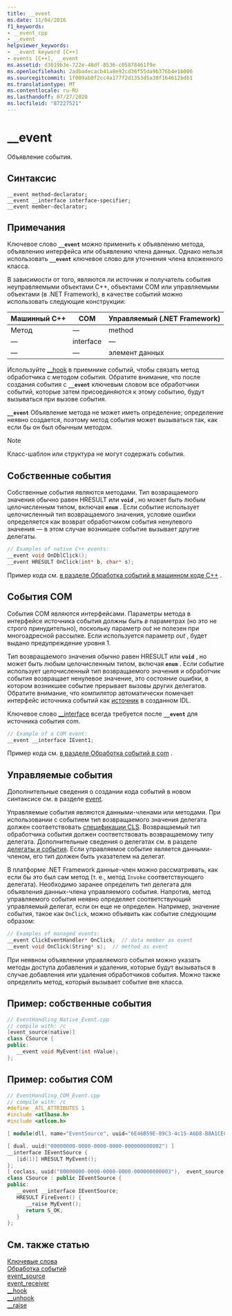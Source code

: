 ```yaml
---
title: __event
ms.date: 11/04/2016
f1_keywords:
- __event_cpp
- __event
helpviewer_keywords:
- __event keyword [C++]
- events [C++], __event
ms.assetid: d3019b3e-722e-48df-8536-c05878461f9e
ms.openlocfilehash: 2adbadecacb41a8e92cd36f55da9b376b4e1b006
ms.sourcegitcommit: 1f009ab0f2cc4a177f2d1353d5a38f164612bdb1
ms.translationtype: MT
ms.contentlocale: ru-RU
ms.lasthandoff: 07/27/2020
ms.locfileid: "87227521"
---
```

# <a name="__event"></a>__event

Объявление события.

## <a name="syntax"></a>Синтаксис

```
__event method-declarator;
__event __interface interface-specifier;
__event member-declarator;
```

## <a name="remarks"></a>Примечания

Ключевое слово **`__event`** можно применить к объявлению метода, объявлению интерфейса или объявлению члена данных. Однако нельзя использовать **`__event`** ключевое слово для уточнения члена вложенного класса.

В зависимости от того, являются ли источник и получатель события неуправляемыми объектами C++, объектами COM или управляемыми объектами (в .NET Framework), в качестве событий можно использовать следующие конструкции:

|Машинный C++|COM|Управляемый (.NET Framework)|
|------------------|---------|--------------------------------|
|Метод|—|method|
|—|interface|—|
|—|—|элемент данных|

Используйте [__hook](../cpp/hook.md) в приемнике событий, чтобы связать метод обработчика с методом события. Обратите внимание, что после создания события с **`__event`** ключевым словом все обработчики событий, которые затем присоединяются к этому событию, будут вызываться при вызове события.

**`__event`** Объявление метода не может иметь определение; определение неявно создается, поэтому метод события может вызываться так, как если бы он был обычным методом.

> [!NOTE]
> Класс-шаблон или структура не могут содержать события.

## <a name="native-events"></a>Собственные события

Собственные события являются методами. Тип возвращаемого значения обычно равен HRESULT или **`void`** , но может быть любым целочисленным типом, включая **`enum`** . Если событие использует целочисленный тип возвращаемого значения, условие ошибки определяется как возврат обработчиком события ненулевого значения — в этом случае возникшее событие вызывает другие делегаты.

```cpp
// Examples of native C++ events:
__event void OnDblClick();
__event HRESULT OnClick(int* b, char* s);
```

Пример кода см. [в разделе Обработка событий в машинном коде C++](../cpp/event-handling-in-native-cpp.md) .

## <a name="com-events"></a>События COM

События COM являются интерфейсами. Параметры метода в интерфейсе источника события должны быть *в* параметрах (но это не строго принудительно), поскольку параметр *out* не полезен при многоадресной рассылке. Если используется параметр *out* , будет выдано предупреждение уровня 1.

Тип возвращаемого значения обычно равен HRESULT или **`void`** , но может быть любым целочисленным типом, включая **`enum`** . Если событие использует целочисленный тип возвращаемого значения и обработчик события возвращает ненулевое значение, это состояние ошибки, в котором возникшее событие прерывает вызовы других делегатов. Обратите внимание, что компилятор автоматически помечает интерфейс источника событий как [источник](../windows/attributes/source-cpp.md) в созданном IDL.

Ключевое слово [__interface](../cpp/interface.md) всегда требуется после **`__event`** для источника события com.

```cpp
// Example of a COM event:
__event __interface IEvent1;
```

Пример кода см. [в разделе Обработка событий в com](../cpp/event-handling-in-com.md) .

## <a name="managed-events"></a>Управляемые события

Дополнительные сведения о создании кода событий в новом синтаксисе см. в разделе [event](../extensions/event-cpp-component-extensions.md).

Управляемые события являются данными-членами или методами. При использовании с событием тип возвращаемого значения делегата должен соответствовать [спецификации CLS](/dotnet/standard/language-independence-and-language-independent-components). Возвращаемый тип обработчика события должен соответствовать возвращаемому типу делегата. Дополнительные сведения о делегатах см. в разделе [делегаты и события](../dotnet/delegates-and-events.md). Если управляемое событие является данными-членом, его тип должен быть указателем на делегат.

В платформе .NET Framework данные-член можно рассматривать, как если бы это был сам метод (т. е., метод `Invoke` соответствующего делегата). Необходимо заранее определить тип делегата для объявления данных-члена управляемого события. Напротив, метод управляемого события неявно определяет соответствующий управляемый делегат, если он еще не определен. Например, значение события, такое как `OnClick`, можно объявить как событие следующим образом:

```cpp
// Examples of managed events:
__event ClickEventHandler* OnClick;  // data member as event
__event void OnClick(String* s);  // method as event
```

При неявном объявлении управляемого события можно указать методы доступа добавления и удаления, которые будут вызываться в случае добавления или удаления обработчиков события. Можно также определить метод, который вызывает событие вне класса.

## <a name="example-native-events"></a>Пример: собственные события

```cpp
// EventHandling_Native_Event.cpp
// compile with: /c
[event_source(native)]
class CSource {
public:
   __event void MyEvent(int nValue);
};
```

## <a name="example-com-events"></a>Пример: события COM

```cpp
// EventHandling_COM_Event.cpp
// compile with: /c
#define _ATL_ATTRIBUTES 1
#include <atlbase.h>
#include <atlcom.h>

[ module(dll, name="EventSource", uuid="6E46B59E-89C3-4c15-A6D8-B8A1CEC98830") ];

[ dual, uuid("00000000-0000-0000-0000-000000000002") ]
__interface IEventSource {
   [id(1)] HRESULT MyEvent();
};
[ coclass, uuid("00000000-0000-0000-0000-000000000003"),  event_source(com) ]
class CSource : public IEventSource {
public:
   __event __interface IEventSource;
   HRESULT FireEvent() {
      __raise MyEvent();
      return S_OK;
   }
};
```

## <a name="see-also"></a>См. также статью

[Ключевые слова](../cpp/keywords-cpp.md)<br/>
[Обработка событий](../cpp/event-handling.md)<br/>
[event_source](../windows/attributes/event-source.md)<br/>
[event_receiver](../windows/attributes/event-receiver.md)<br/>
[__hook](../cpp/hook.md)<br/>
[__unhook](../cpp/unhook.md)<br/>
[__raise](../cpp/raise.md)
